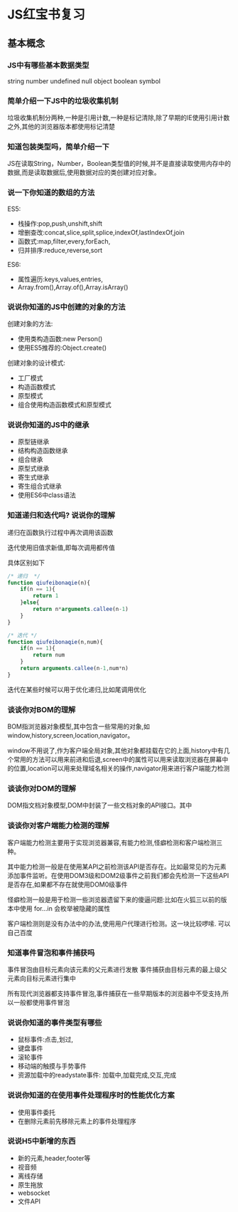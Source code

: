 # JS红宝书复习

## 基本概念

### JS中有哪些基本数据类型

string number undefined null object boolean symbol

### 简单介绍一下JS中的垃圾收集机制

垃圾收集机制分两种,一种是引用计数,一种是标记清除,除了早期的IE使用引用计数之外,其他的浏览器版本都使用标记清楚

### 知道包装类型吗，简单介绍一下

JS在读取String，Number，Boolean类型值的时候,并不是直接读取使用内存中的数据,而是读取数据后,使用数据对应的类创建对应对象。

### 说一下你知道的数组的方法

ES5:

* 栈操作:pop,push,unshift,shift
* 增删查改:concat,slice,split,splice,indexOf,lastIndexOf,join
* 函数式:map,filter,every,forEach,
* 归并排序:reduce,reverse,sort

ES6:

* 属性遍历:keys,values,entries,
* Array.from(),Array.of(),Array.isArray()

### 说说你知道的JS中创建的对象的方法

创建对象的方法:

* 使用类构造函数:new Person()
* 使用ES5推荐的:Object.create()

创建对象的设计模式:

* 工厂模式
* 构造函数模式
* 原型模式
* 组合使用构造函数模式和原型模式

### 说说你知道的JS中的继承

* 原型链继承
* 结构构造函数继承
* 组合继承
* 原型式继承
* 寄生式继承
* 寄生组合式继承
* 使用ES6中class语法

### 知道递归和迭代吗? 说说你的理解

递归在函数执行过程中再次调用该函数

迭代使用旧值求新值,即每次调用都传值

具体区别如下

``` javascript
/* 递归  */
function qiufeibonaqie(n){
    if(n == 1){
        return 1
    }else{
        return n*arguments.callee(n-1)
    }
}

/* 迭代 */
function qiufeibonaqie(n,num){
    if(n == 1){
        return num
    }
    return arguments.callee(n-1,num*n)
}
```

迭代在某些时候可以用于优化递归,比如尾调用优化

### 谈谈你对BOM的理解

BOM指浏览器对象模型,其中包含一些常用的对象,如window,history,screen,location,navigator。

window不用说了,作为客户端全局对象,其他对象都挂载在它的上面,history中有几个常用的方法可以用来前进和后退,screen中的属性可以用来读取浏览器在屏幕中的位置,location可以用来处理域名相关的操作,navigator用来进行客户端能力检测

### 谈谈你对DOM的理解

DOM指文档对象模型,DOM中封装了一些文档对象的API接口。其中

### 谈谈你对客户端能力检测的理解

客户端能力检测主要用于实现浏览器兼容,有能力检测,怪癖检测和客户端检测三种。

其中能力检测一般是在使用某API之前检测该API是否存在。比如最常见的为元素添加事件监听。在使用DOM3级和DOM2级事件之前我们都会先检测一下这些API是否存在,如果都不存在就使用DOM0级事件

怪癖检测一般是用于检测一些浏览器遗留下来的傻逼问题:比如在火狐三以前的版本中使用 for...in 会枚举被隐藏的属性

客户端检测则是没有办法中的办法,使用用户代理进行检测。这一块比较啰嗦. 可以自己百度

### 知道事件冒泡和事件捕获吗

事件冒泡由目标元素向该元素的父元素进行发散
事件捕获由目标元素的最上级父元素向目标元素进行集中

所有现代浏览器都支持事件冒泡,事件捕获在一些早期版本的浏览器中不受支持,所以一般都使用事件冒泡

### 说说你知道的事件类型有哪些

* 鼠标事件:点击,划过,
* 键盘事件
* 滚轮事件
* 移动端的触摸与手势事件
* 资源加载中的readystate事件: 加载中,加载完成,交互,完成

### 说说你知道的在使用事件处理程序时的性能优化方案

* 使用事件委托
* 在删除元素前先移除元素上的事件处理程序

### 说说H5中新增的东西

* 新的元素,header,footer等
* 视音频
* 离线存储
* 原生拖放
* websocket
* 文件API
